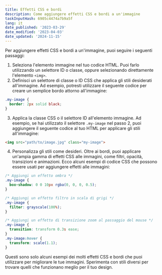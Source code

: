 ```yaml
---
title: Effetti CSS e bordi
description: Come aggiungere effetti CSS e bordi a un'immagine
taskInputHash: 6905c4474a7b9a5f
lang: it
date_published: '2023-03-29'
date_modified: '2023-04-03'
date_updated: '2024-11-15'
---
```

Per aggiungere effetti CSS e bordi a un'immagine, puoi seguire i seguenti passaggi: 
1. Seleziona l'elemento immagine nel tuo codice HTML. Puoi farlo utilizzando un selettore ID o classe, oppure selezionando direttamente l'elemento `<img>`. 
2. Definisci un selettore di classe o ID CSS che applica gli stili desiderati all'immagine. Ad esempio, potresti utilizzare il seguente codice per creare un semplice bordo attorno all'immagine:

```css
.my-image {
  border: 2px solid black;
}
```

 
3. Applica la classe CSS o il selettore ID all'elemento immagine. Ad esempio, se hai utilizzato il selettore `.my-image` nel passo 2, puoi aggiungere il seguente codice al tuo HTML per applicare gli stili all'immagine:

```html
<img src="path/to/image.jpg" class="my-image">
```


4. Personalizza gli stili come desideri. Oltre ai bordi, puoi applicare un'ampia gamma di effetti CSS alle immagini, come filtri, opacità, transizioni e animazioni. Ecco alcuni esempi di codice CSS che possono essere usati per aggiungere effetti alle immagini:

```css
/* Aggiungi un effetto ombra */
.my-image {
  box-shadow: 0 0 10px rgba(0, 0, 0, 0.5);
}

/* Aggiungi un effetto filtro in scala di grigi */
.my-image {
  filter: grayscale(100%);
}

/* Aggiungi un effetto di transizione zoom al passaggio del mouse */
.my-image {
  transition: transform 0.3s ease;
}
.my-image:hover {
  transform: scale(1.1);
}
```



Questi sono solo alcuni esempi dei molti effetti CSS e bordi che puoi utilizzare per migliorare le tue immagini. Sperimenta con stili diversi per trovare quelli che funzionano meglio per il tuo design.
